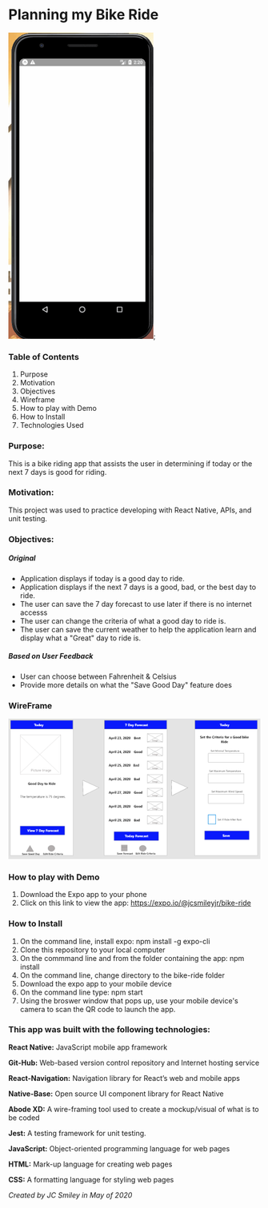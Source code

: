 # Planning my Bike Ride

![gif of app](./bike-ride/assets/wireframe/BikeRide2b.gif);

### Table of Contents
1. Purpose
2. Motivation
3. Objectives
4. Wireframe
5. How to play with Demo
6. How to Install
7. Technologies Used



### Purpose:
This is a bike riding app that assists the user in determining if today or the next 7 days is good for riding. 

### Motivation:

This project was used to practice developing with React Native, APIs, and unit testing.

### Objectives:
##### Original
- Application displays if today is a good day to ride.
- Application displays if the next 7 days is a good, bad, or the best day to ride.  
- The user can save the 7 day forecast to use later if there is no internet accesss
- The user can change the criteria of what a good day to ride is.
- The user can save the current weather to help the application learn and display what a "Great" day to ride is.

##### Based on User Feedback
- User can choose between Fahrenheit & Celsius
- Provide more details on what the "Save Good Day" feature does

### WireFrame

![Screen-shot of Wireframe in use](./bike-ride/assets/wireframe/bike-ride-wireframe.PNG)

### How to play with Demo
1. Download the Expo app to your phone
2. Click on this link to view the app: https://expo.io/@jcsmileyjr/bike-ride 

### How to Install
1. On the command line, install expo: npm install -g expo-cli
2. Clone this repository to your local computer
3. On the commmand line and from the folder containing the app: npm install
4. On the command line, change directory to the bike-ride folder
5. Download the expo app to your mobile device
6. On the command line type: npm start
7. Using the broswer window that pops up, use your mobile device's camera to scan the QR code to launch the app.

### This app was built with the following technologies:

**React Native:** JavaScript mobile app framework

**Git-Hub:** Web-based version control repository and Internet hosting service

**React-Navigation:**  Navigation library for React’s web and mobile apps

**Native-Base:** Open source UI component library for React Native

**Abode XD:** A wire-framing tool used to create a mockup/visual of what is to be coded

**Jest:** A testing framework for unit testing.

**JavaScript:** Object-oriented programming language for web pages

**HTML:** Mark-up language for creating web pages

**CSS:** A formatting language for styling web pages

_Created by JC Smiley in May of 2020_
